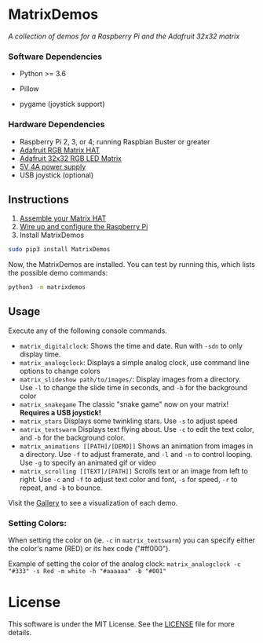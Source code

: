 # MatrixDemos

*A collection of demos for a Raspberry Pi and the Adafruit 32x32 matrix*

### Software Dependencies

* Python >= 3.6

* Pillow
* pygame (joystick support)

### Hardware Dependencies

* Raspberry Pi 2, 3, or 4; running Raspbian Buster or greater
* [Adafruit RGB Matrix HAT](https://www.adafruit.com/product/2345)
* [Adafruit 32x32 RGB LED Matrix](https://www.adafruit.com/product/1484)
* [5V 4A power supply](https://www.adafruit.com/product/1466)
* USB joystick (optional)

## Instructions

1. [Assemble your Matrix HAT](https://learn.adafruit.com/adafruit-rgb-matrix-plus-real-time-clock-hat-for-raspberry-pi/assembly)
2. [Wire up and configure the Raspberry Pi](https://learn.adafruit.com/adafruit-rgb-matrix-plus-real-time-clock-hat-for-raspberry-pi/driving-matrices)
3. Install MatrixDemos

```bash
sudo pip3 install MatrixDemos
```

Now, the MatrixDemos are installed. You can test by running this, which lists the possible demo commands:

```bash
python3 -m matrixdemos
```

## Usage

Execute any of the following console commands.

* `matrix_digitalclock`: Shows the time and date. Run with `-sdn` to only display time.
* `matrix_analogclock`: Displays a simple analog clock, use command line options to change colors
* `matrix_slideshow path/to/images/`: Display images from a directory.  Use `-l` to change the slide time in seconds, and `-b` for the background color
* `matrix_snakegame` The classic "snake game" now on your matrix! **Requires a USB joystick!**
* `matrix_stars` Displays some twinkling stars. Use `-s` to adjust speed
* `matrix_textswarm` Displays text flying about. Use `-c` to edit the text color, and `-b` for the background color.
* `matrix_animations [[PATH]/[DEMO]]` Shows an animation from images in a directory. Use `-f` to adjust framerate, and `-l` and `-n` to control looping. Use `-g` to specify an animated gif or video
* `matrix_scrolling [[TEXT]/[PATH]]` Scrolls text or an image from left to right. Use `-c` and `-f` to adjust text color and font, `-s` for speed, `-r` to repeat, and `-b` to bounce.

Visit the [Gallery](extra/gallery.md) to see a visualization of each demo.

### Setting Colors:

When setting the color on (ie. `-c` in `matrix_textswarm`) you can specify either the color's name (RED) or its hex code ("#ff000").

Example of setting the color of the analog clock:
`matrix_analogclock -c "#333" -s Red -m white -h "#aaaaaa" -b "#001"`

# License

This software is under the MIT License. See the [LICENSE](https://github.com/nachomonkey/MatrixDemos/blob/master/LICENSE) file for more details.
